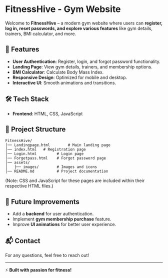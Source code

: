 # FitnessHive - Gym Website

Welcome to **FitnessHive** – a modern gym website where users can **register, log in, reset passwords, and explore various features** like gym details, trainers, BMI calculator, and more.

## 🚀 Features
- **User Authentication**: Register, login, and forgot password functionality.
- **Landing Page**: View gym details, trainers, and membership options.
- **BMI Calculator**: Calculate Body Mass Index.
- **Responsive Design**: Optimized for mobile and desktop.
- **Interactive UI**: Smooth animations and transitions.

## 🛠 Tech Stack
- **Frontend**: HTML, CSS, JavaScript

## 📂 Project Structure
```
FitnessHive/
│── Landingpage.html        # Main landing page
│── index.html   # Registration page
│── Login.html         # Login page
│── Forgetpass.html    # Forgot password page
│── assets/
│   ├── images/        # Images and icons
│── README.md          # Project documentation
```

(Note: CSS and JavaScript for these pages are included within their respective HTML files.)


## 🎯 Future Improvements
- Add a **backend** for user authentication.
- Implement **gym membership purchase** feature.
- Improve **UI animations** for better user experience.

## 📬 Contact
For any questions, feel free to reach out!

---
⚡ **Built with passion for fitness!**
